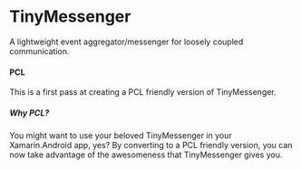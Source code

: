 TinyMessenger
=============

A lightweight event aggregator/messenger for loosely coupled communication.

#### PCL
This is a first pass at creating a PCL friendly version of TinyMessenger.

##### Why PCL?
You might want to use your beloved TinyMessenger in your Xamarin.Android app, yes? By converting to a PCL friendly version, you can now take advantage of the awesomeness that TinyMessenger gives you.
